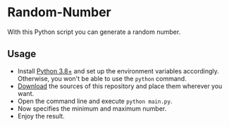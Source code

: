 # Random-Number
With this Python script you can generate a random number.

Usage
-----
* Install [Python 3.8+](https://www.python.org/downloads/release/python-380/) and set up the environment variables accordingly. Otherwise, you won't be able to use the `python` command.
* [Download](https://codeload.github.com/Dominik48N/Random-Number/zip/1.0.1) the sources of this repository and place them wherever you want.
* Open the command line and execute `python main.py`.
* Now specifies the minimum and maximum number.
* Enjoy the result.
